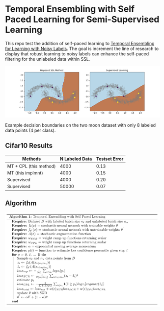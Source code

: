 # Temporal Ensembling with Self Paced Learning for Semi-Supervised Learning

This repo test the addition of self-paced learning to [Temporal Ensembling for Learning with Noisy Labels](https://arxiv.org/abs/2109.14563). The goal is increment the line of research to display that robust learning to noisy labels can enhance the self-paced filtering for the unlabeled data within SSL.

![](imgs/decision_bounds.png)

Example decision boundaries on the two moon dataset with only 8 labeled data points (4 per class).

## Cifar10 Results

| Methods                 | N Labeled Data | Testset Error |
| ----------------------- | -------------- | ------------- |
| MT + CPL (this method)  | 4000           | 0.13          |
| MT (this implmnt)       | 4000           | 0.15          |
| Supervised              | 4000           | 0.20          |
| Supervised              | 50000          | 0.07          |

## Algorithm

![](imgs/algorithm.png)